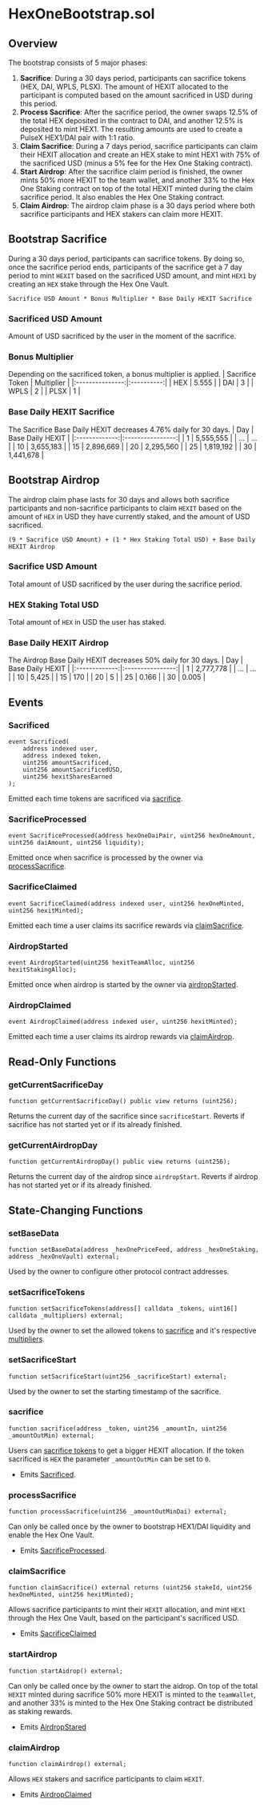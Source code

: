 # HexOneBootstrap.sol

## Overview
The bootstrap consists of 5 major phases:
1. **Sacrifice**: During a 30 days period, participants can sacrifice tokens (HEX, DAI, WPLS, PLSX). The amount of HEXIT allocated to the participant is computed based on the amount sacrificed in USD during this period.
2. **Process Sacrifice**: After the sacrifice period, the owner swaps 12.5% of the total HEX deposited in the contract to DAI, and another 12.5% is deposited to mint HEX1. The resulting amounts are used to create a PulseX HEX1/DAI pair with 1:1 ratio.
3. **Claim Sacrifice**: During a 7 days period, sacrifice participants can claim their HEXIT allocation and create an HEX stake to mint HEX1 with 75% of the sacrificed USD (minus a 5% fee for the Hex One Staking contract).
4. **Start Airdrop**: After the sacrifice claim period is finished, the owner mints 50% more HEXIT to the team wallet, and another 33% to the Hex One Staking contract on top of the total HEXIT minted during the claim sacrifice period. It also enables the Hex One Staking contract.
5. **Claim Airdrop**: The airdrop claim phase is a 30 days period where both sacrifice participants and HEX stakers can claim more HEXIT.

## Bootstrap Sacrifice
During a 30 days period, participants can sacrifice tokens. By doing so, once the sacrifice period ends, participants of the sacrifice get a 7 day period to mint `HEXIT` based on the sacrificed USD amount, and mint `HEX1` by creating an `HEX` stake through the Hex One Vault.
```
Sacrifice USD Amount * Bonus Multiplier * Base Daily HEXIT Sacrifice
```

### Sacrificed USD Amount
Amount of USD sacrificed by the user in the moment of the sacrifice.

### Bonus Multiplier
Depending on the sacrificed token, a bonus multiplier is applied.
| Sacrifice Token | Multiplier |
|:---------------:|:----------:|
|       HEX       |    5.555   |
|       DAI       |     3      |
|       WPLS      |     2      |
|       PLSX      |     1      |

### Base Daily HEXIT Sacrifice
The Sacrifice Base Daily HEXIT decreases 4.76% daily for 30 days.
| Day           | Base Daily HEXIT |
|:-------------:|:----------------:|
|      1        |    5,555,555     |
|      ...      |       ...        |
|      10       |    3,655,183     |
|      15       |    2,896,669     |
|      20       |    2,295,560     |
|      25       |    1,819,192     |
|      30       |    1,441,678     |

## Bootstrap Airdrop
The airdrop claim phase lasts for 30 days and allows both sacrifice participants and non-sacrifice participants to claim `HEXIT` based on the amount of `HEX` in USD they have currently staked, and the amount of USD sacrificed.
```
(9 * Sacrifice USD Amount) + (1 * Hex Staking Total USD) + Base Daily HEXIT Airdrop
```

### Sacrifice USD Amount
Total amount of USD sacrificed by the user during the sacrifice period.

### HEX Staking Total USD
Total amount of `HEX` in USD the user has staked.

### Base Daily HEXIT Airdrop
The Airdrop Base Daily HEXIT decreases 50% daily for 30 days.
| Day           | Base Daily HEXIT |
|:-------------:|:----------------:|
|      1        |    2,777,778     |
|      ...      |       ...        |
|      10       |    5,425         |
|      15       |    170           |
|      20       |    5             |
|      25       |    0.166         |
|      30       |    0.005         |

## Events
### Sacrificed
```solidity
event Sacrificed(
    address indexed user,
    address indexed token,
    uint256 amountSacrificed,
    uint256 amountSacrificedUSD,
    uint256 hexitSharesEarned
);
```
Emitted each time tokens are sacrificed via [sacrifice](#sacrifice).

### SacrificeProcessed
```solidity
event SacrificeProcessed(address hexOneDaiPair, uint256 hexOneAmount, uint256 daiAmount, uint256 liquidity);
```
Emitted once when sacrifice is processed by the owner via [processSacrifice](#processsacrifice).

### SacrificeClaimed
```solidity
event SacrificeClaimed(address indexed user, uint256 hexOneMinted, uint256 hexitMinted);
```
Emitted each time a user claims its sacrifice rewards via [claimSacrifice](#claimsacrifice).

### AirdropStarted
```solidity
event AirdropStarted(uint256 hexitTeamAlloc, uint256 hexitStakingAlloc);
```
Emitted once when airdrop is started by the owner via [airdropStarted](#airdropstarted).

### AirdropClaimed
```solidity
event AirdropClaimed(address indexed user, uint256 hexitMinted);
```
Emitted each time a user claims its airdrop rewards via [claimAirdrop](#claimairdrop).


## Read-Only Functions

### getCurrentSacrificeDay
```solidity
function getCurrentSacrificeDay() public view returns (uint256);
```
Returns the current day of the sacrifice since ``sacrificeStart``. Reverts if sacrifice has not started yet or if its already finished.

### getCurrentAirdropDay
```solidity
function getCurrentAirdropDay() public view returns (uint256);
```
Returns the current day of the airdrop since ``airdropStart``. Reverts if airdrop has not started yet or if its already finished.


## State-Changing Functions

### setBaseData
```solidity
function setBaseData(address _hexOnePriceFeed, address _hexOneStaking, address _hexOneVault) external;
```

Used by the owner to configure other protocol contract addresses.

### setSacrificeTokens
```solidity
function setSacrificeTokens(address[] calldata _tokens, uint16[] calldata _multipliers) external;
```

Used by the owner to set the allowed tokens to [sacrifice](#sacrifice) and it's respective [multipliers](#bonus-multiplier).

### setSacrificeStart
```solidity
function setSacrificeStart(uint256 _sacrificeStart) external;
```

Used by the owner to set the starting timestamp of the sacrifice.

### sacrifice
```solidity
function sacrifice(address _token, uint256 _amountIn, uint256 _amountOutMin) external;
```

Users can [sacrifice tokens](#bonus-multiplier) to get a bigger HEXIT allocation. If the token sacrificed is ``HEX`` the parameter ``_amountOutMin`` can be set to ``0``.

* Emits [Sacrificed](#sacrificed).

### processSacrifice
```solidity
function processSacrifice(uint256 _amountOutMinDai) external;
```

Can only be called once by the owner to bootstrap HEX1/DAI liquidity and enable the Hex One Vault.

* Emits [SacrificeProcessed](#sacrificeprocessed).

### claimSacrifice
```solidity
function claimSacrifice() external returns (uint256 stakeId, uint256 hexOneMinted, uint256 hexitMinted);
```

Allows sacrifice participants to mint their ``HEXIT`` allocation, and mint ``HEX1`` through the Hex One Vault, based on the participant's sacrificed USD.

* Emits [SacrificeClaimed](#sacrificeclaimed)

### startAirdrop
```solidity
function startAidrop() external;
```

Can only be called once by the owner to start the aidrop. On top of the total ``HEXIT`` minted during sacrifice 50% more HEXIT is minted to the `teamWallet`, and another 33% is minted to the Hex One Staking contract be distributed as staking rewards.

* Emits [AirdropStared](#airdropstarted)

### claimAirdrop
```solidity
function claimAirdrop() external;
```
Allows `HEX` stakers and sacrifice participants to claim `HEXIT`.

* Emits [AirdropClaimed](#airdropclaimed)